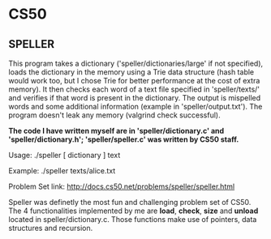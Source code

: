 # CS50
## SPELLER

This program takes a dictionary ('speller/dictionaries/large' if not specified), loads the dictionary in the memory using a Trie data structure (hash table would work too, but I chose Trie for better performance at the cost of extra memory). It then checks each word of a text file specified in 'speller/texts/' and verifies if that word is present in the dictionary. The output is mispelled words and some additional information (example in 'speller/output.txt'). The program doesn't leak any memory (valgrind check successful).

**The code I have written myself are in 'speller/dictionary.c' and 'speller/dictionary.h'; 'speller/speller.c' was written by CS50 staff.**

Usage: ./speller [ dictionary ] text

Example: ./speller texts/alice.txt

Problem Set link: http://docs.cs50.net/problems/speller/speller.html

Speller was definetly the most fun and challenging problem set of CS50. The 4 functionalities implemented by me are **load**, **check**, **size** and **unload** located in speller/dictionary.c. Those functions make use of pointers, data structures and recursion.
